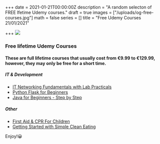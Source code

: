 +++
date = 2021-01-21T00:00:00Z
description = "A random selecton of FREE lfetime Udemy courses."
draft = true
images = ["/uploads/og-free-courses.jpg"]
math = false
series = []
title = "Free Udemy Courses 21/01/2021"

+++
![](/uploads/og-free-courses.jpg)

### Free lifetime Udemy Courses

#### These are full lifetime courses that usually cost from €9.99 to €129.99, however, they may only be free for a short time.

##### IT & Development

* [IT Networking Fundamentals with Lab Practicals](https://www.udemy.com/course/it-network-fundamentals/?ranMID=39197&ranEAID=TnL5HPStwNw&ranSiteID=TnL5HPStwNw-bpn5IHk0DNiOVe9gMtNldg&utm_source=aff-campaign&LSNPUBID=TnL5HPStwNw&utm_medium=udemyads&couponCode=NKFREE)
* [Python Flask for Beginners](https://www.udemy.com/course/python-flask-for-beginners/)
* [Java for Beginners - Step by Step]()

##### Other

* [First Aid & CPR For Children](https://www.udemy.com/course/paediatric-first-aid-101/?ranMID=39197&ranEAID=TnL5HPStwNw&ranSiteID=TnL5HPStwNw-kT56LysJQHazZ0NLo91.NA&utm_source=aff-campaign&utm_medium=udemyads&LSNPUBID=TnL5HPStwNw)
* [Getting Started with Simple Clean Eating](https://www.udemy.com/course/getting-started-with-simple-clean-eating-y/?ranMID=39197&ranEAID=TnL5HPStwNw&ranSiteID=TnL5HPStwNw-9upkxkb.buEs0I_XPU8lAg&utm_source=aff-campaign&utm_medium=udemyads&LSNPUBID=TnL5HPStwNw&couponCode=JAN2021)

Enjoy!😀